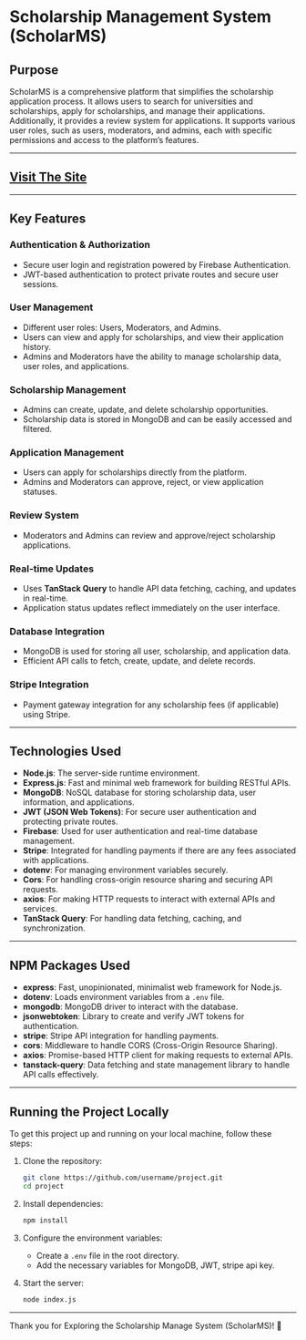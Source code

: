 # Scholarship Management System (ScholarMS)

## Purpose

ScholarMS is a comprehensive platform that simplifies the scholarship application process. It allows users to search for universities and scholarships, apply for scholarships, and manage their applications. Additionally, it provides a review system for applications. It supports various user roles, such as users, moderators, and admins, each with specific permissions and access to the platform’s features.

---

## [Visit The Site](https://assignment-12-batch-10.netlify.app)

---

## Key Features

### **Authentication & Authorization**

- Secure user login and registration powered by Firebase Authentication.
- JWT-based authentication to protect private routes and secure user sessions.

### **User Management**

- Different user roles: Users, Moderators, and Admins.
- Users can view and apply for scholarships, and view their application history.
- Admins and Moderators have the ability to manage scholarship data, user roles, and applications.

### **Scholarship Management**

- Admins can create, update, and delete scholarship opportunities.
- Scholarship data is stored in MongoDB and can be easily accessed and filtered.

### **Application Management**

- Users can apply for scholarships directly from the platform.
- Admins and Moderators can approve, reject, or view application statuses.

### **Review System**

- Moderators and Admins can review and approve/reject scholarship applications.

### **Real-time Updates**

- Uses **TanStack Query** to handle API data fetching, caching, and updates in real-time.
- Application status updates reflect immediately on the user interface.

### **Database Integration**

- MongoDB is used for storing all user, scholarship, and application data.
- Efficient API calls to fetch, create, update, and delete records.

### **Stripe Integration**

- Payment gateway integration for any scholarship fees (if applicable) using Stripe.

---

## Technologies Used

- **Node.js**: The server-side runtime environment.
- **Express.js**: Fast and minimal web framework for building RESTful APIs.
- **MongoDB**: NoSQL database for storing scholarship data, user information, and applications.
- **JWT (JSON Web Tokens)**: For secure user authentication and protecting private routes.
- **Firebase**: Used for user authentication and real-time database management.
- **Stripe**: Integrated for handling payments if there are any fees associated with applications.
- **dotenv**: For managing environment variables securely.
- **Cors**: For handling cross-origin resource sharing and securing API requests.
- **axios**: For making HTTP requests to interact with external APIs and services.
- **TanStack Query**: For handling data fetching, caching, and synchronization.

---

## NPM Packages Used

- **express**: Fast, unopinionated, minimalist web framework for Node.js.
- **dotenv**: Loads environment variables from a `.env` file.
- **mongodb**: MongoDB driver to interact with the database.
- **jsonwebtoken**: Library to create and verify JWT tokens for authentication.
- **stripe**: Stripe API integration for handling payments.
- **cors**: Middleware to handle CORS (Cross-Origin Resource Sharing).
- **axios**: Promise-based HTTP client for making requests to external APIs.
- **tanstack-query**: Data fetching and state management library to handle API calls effectively.

---

## Running the Project Locally

To get this project up and running on your local machine, follow these steps:

1. Clone the repository:

   ```bash
   git clone https://github.com/username/project.git
   cd project
   ```

2. Install dependencies:

   ```bash
   npm install
   ```

3. Configure the environment variables:

   - Create a `.env` file in the root directory.
   - Add the necessary variables for MongoDB, JWT, stripe api key.

4. Start the server:

   ```bash
   node index.js
   ```

---

Thank you for Exploring the Scholarship Manage System (ScholarMS)! 🚀
